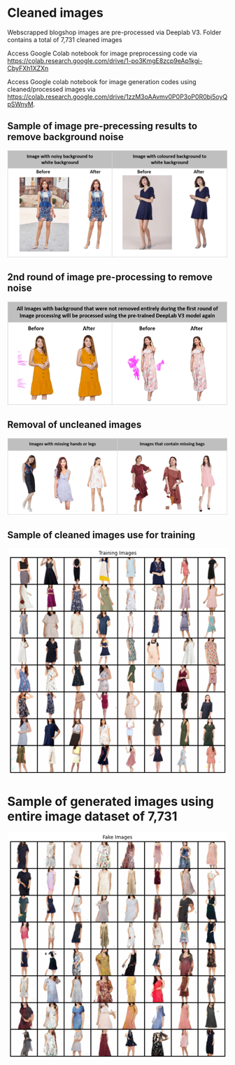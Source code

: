# Cleaned images
Webscrapped blogshop images are pre-processed via Deeplab V3. Folder contains a total of 7,731 cleaned images 

Access Google Colab notebook for image preprocessing code via https://colab.research.google.com/drive/1-po3KmgE8zcp9eAp1kgi-CbyFXh1XZXn

Access Google colab notebook for image generation codes using cleaned/processed images via https://colab.research.google.com/drive/1zzM3oAAvmv0P0P3oP0R0bj5oyQpSWnyM.

## Sample of image pre-precessing results to remove background noise
![Pre-processing results](https://github.com/mingxiuuuuu/cleanedimages/blob/master/results%20of%20pre-processed%20image.png)

## 2nd round of image pre-processing to remove noise 
![uncleaned images](https://github.com/mingxiuuuuu/cleanedimages/blob/master/second%20round%20of%20image%20pre-processing.png)

## Removal of uncleaned images 
![uncleaned images](https://github.com/mingxiuuuuu/cleanedimages/blob/master/removal%20of%20uncleaned%20images.png)

## Sample of cleaned images use for training
![Sample Processed images](https://github.com/mingxiuuuuu/cleanedimages/blob/master/Cleanimages%20sample.png)

# Sample of generated images using entire image dataset of 7,731
![Generated images using processed/cleaned images](https://github.com/mingxiuuuuu/cleanedimages/blob/master/Generated%20images%20trained%20using%20cleaned%20dataset.png)
